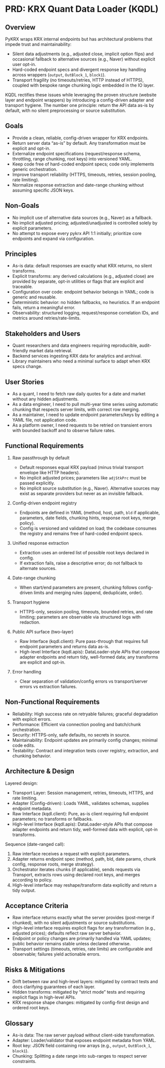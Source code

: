 # PRD: KRX Quant Data Loader (KQDL)

## Overview

PyKRX wraps KRX internal endpoints but has architectural problems that impede trust and maintainability:

- Silent data adjustments (e.g., adjusted close, implicit option flips) and occasional fallback to alternative sources (e.g., Naver) without explicit user opt-in.
- Hard-coded endpoint specs and divergent response key handling across wrappers (`output`, `OutBlock_1`, `block1`).
- Transport fragility (no timeouts/retries, HTTP instead of HTTPS), coupled with bespoke range chunking logic embedded in the IO layer.

KQDL rectifies these issues while leveraging the proven structure (website layer and endpoint wrappers) by introducing a config-driven adapter and transport hygiene. The number one principle: return the API data as-is by default, with no silent preprocessing or source substitution.

## Goals

- Provide a clean, reliable, config-driven wrapper for KRX endpoints.
- Return server data “as-is” by default. Any transformation must be explicit and opt-in.
- Externalize endpoint specifications (request/response schema, throttling, range chunking, root keys) into versioned YAML.
- Keep code free of hard-coded endpoint specs; code only implements generic orchestration.
- Improve transport reliability (HTTPS, timeouts, retries, session pooling, rate limiting).
- Normalize response extraction and date-range chunking without assuming specific JSON keys.

## Non-Goals

- No implicit use of alternative data sources (e.g., Naver) as a fallback.
- No implicit adjusted pricing; adjusted/unadjusted is controlled solely by explicit parameters.
- No attempt to expose every pykrx API 1:1 initially; prioritize core endpoints and expand via configuration.

## Principles

- As-is data: default responses are exactly what KRX returns, no silent transforms.
- Explicit transforms: any derived calculations (e.g., adjusted close) are provided by separate, opt-in utilities or flags that are explicit and traceable.
- Configuration over code: endpoint behavior belongs in YAML; code is generic and reusable.
- Deterministic behavior: no hidden fallbacks, no heuristics. If an endpoint fails, return a meaningful error.
- Observability: structured logging, request/response correlation IDs, and metrics around retries/rate-limits.

## Stakeholders and Users

- Quant researchers and data engineers requiring reproducible, audit-friendly market data retrieval.
- Backend services ingesting KRX data for analytics and archival.
- Library maintainers who need a minimal surface to adapt when KRX specs change.

## User Stories

- As a quant, I need to fetch raw daily quotes for a date and market without any hidden adjustments.
- As a data engineer, I need to pull multi-year time series using automatic chunking that respects server limits, with correct row merging.
- As a maintainer, I need to update endpoint parameters/keys by editing a YAML file, not application code.
- As a platform owner, I need requests to be retried on transient errors with bounded backoff and to observe failure rates.

## Functional Requirements

1. Raw passthrough by default
   - Default responses equal KRX payload (minus trivial transport envelope like HTTP headers).
   - No implicit adjusted prices; parameters like `adjStkPrc` must be passed explicitly.
   - No implicit source substitution (e.g., Naver). Alternative sources may exist as separate providers but never as an invisible fallback.

2. Config-driven endpoint registry
   - Endpoints are defined in YAML (method, host, path, `bld` if applicable, parameters, date fields, chunking hints, response root keys, merge policy).
   - Config is versioned and validated on load; the codebase consumes the registry and remains free of hard-coded endpoint specs.

3. Unified response extraction
   - Extraction uses an ordered list of possible root keys declared in config.
   - If extraction fails, raise a descriptive error; do not fallback to alternate sources.

4. Date-range chunking
   - When start/end parameters are present, chunking follows config-driven limits and merging rules (append, deduplicate, order).

5. Transport hygiene
   - HTTPS-only, session pooling, timeouts, bounded retries, and rate limiting; parameters are observable via structured logs with redaction.

6. Public API surface (two-layer)
   - Raw Interface (kqdl.client): Pure pass-through that requires full endpoint parameters and returns data as-is.
   - High-level Interface (kqdl.apis): DataLoader-style APIs that compose adapter endpoints and return tidy, well-formed data; any transforms are explicit and opt-in.

7. Error handling
   - Clear separation of validation/config errors vs transport/server errors vs extraction failures.

## Non-Functional Requirements

- Reliability: High success rate on retryable failures; graceful degradation with explicit errors.
- Performance: Efficient via connection pooling and batch/chunk orchestration.
- Security: HTTPS-only, safe defaults, no secrets in source.
- Maintainability: Endpoint updates are primarily config changes; minimal code edits.
- Testability: Contract and integration tests cover registry, extraction, and chunking behavior.

## Architecture & Design

Layered design:

- Transport Layer: Session management, retries, timeouts, HTTPS, and rate limiting.
- Adapter (Config-driven): Loads YAML, validates schemas, supplies endpoint metadata.
- Raw Interface (kqdl.client): Pure, as-is client requiring full endpoint parameters; no transforms or fallbacks.
- High-level Interface (kqdl.apis): DataLoader-style APIs that compose adapter endpoints and return tidy, well-formed data with explicit, opt-in transforms.

Sequence (date-ranged call):

1) Raw interface receives a request with explicit parameters.
2) Adapter returns endpoint spec (method, path, bld, date params, chunk config, response roots, merge strategy).
3) Orchestrator iterates chunks (if applicable), sends requests via Transport, extracts rows using declared root keys, and merges according to policy.
4) High-level interface may reshape/transform data explicitly and return a tidy output.

## Acceptance Criteria

- Raw interface returns exactly what the server provides (post-merge if chunked), with no silent adjustments or source substitutions.
- High-level interface requires explicit flags for any transformation (e.g., adjusted prices); defaults reflect raw server behavior.
- Endpoint or policy changes are primarily handled via YAML updates; public behavior remains stable unless declared otherwise.
- Transport settings (timeouts, retries, rate limits) are configurable and observable; failures yield actionable errors.

## Risks & Mitigations

- Drift between raw and high-level layers: mitigated by contract tests and docs clarifying guarantees of each layer.
- Hidden transforms: mitigated by “strict mode” tests and requiring explicit flags in high-level APIs.
- KRX response shape changes: mitigated by config-first design and ordered root keys.

## Glossary

- As-is data: The raw server payload without client-side transformation.
- Adapter: Loader/validator that exposes endpoint metadata from YAML.
- Root key: JSON field containing row arrays (e.g., `output`, `OutBlock_1`, `block1`).
- Chunking: Splitting a date range into sub-ranges to respect server constraints.
